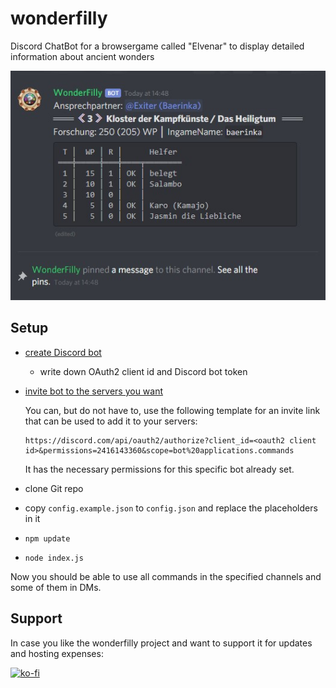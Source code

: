 # wonderfilly
Discord ChatBot for a browsergame called "Elvenar" to display detailed information about ancient wonders

![example](ch_example1.jpg?raw=true "Title")

## Setup

- [create Discord bot](https://discordjs.guide/preparations/setting-up-a-bot-application.html#creating-your-bot)
	- write down OAuth2 client id and Discord bot token
- [invite bot to the servers you want](https://discordjs.guide/preparations/adding-your-bot-to-servers.html#bot-invite-links)

	You can, but do not have to, use the following template for an invite link that can be used to add it to your servers:

	```
	https://discord.com/api/oauth2/authorize?client_id=<oauth2 client id>&permissions=2416143360&scope=bot%20applications.commands
	```

	It has the necessary permissions for this specific bot already set.

- clone Git repo
- copy `config.example.json` to `config.json` and replace the placeholders in it
- `npm update`
- `node index.js`

Now you should be able to use all commands in the specified channels and some of them in DMs.

## Support

In case you like the wonderfilly project and want to support it for updates and hosting expenses:

[![ko-fi](https://ko-fi.com/img/githubbutton_sm.svg)](https://ko-fi.com/K3K1FAF8U)
